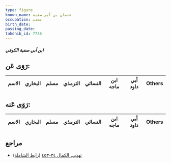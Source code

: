 ```yaml
---
type: figure
known_name: عثمان بن أبي صفية
occupation: محدث
birth_date:
passing_date:
tahdhib_id: 7736
---
```

##### ابن أبي صفية الكوفي

## رَوَى عَن:
| الاسم | البخاري | مسلم | الترمذي | النسائي | ابن ماجه | أبي داود | Others |
| ----- | ------- | ---- | ------- | ------- | -------- | -------- | ------ |
## رَوَى عَنه:
| الاسم | البخاري | مسلم | الترمذي | النسائي | ابن ماجه | أبي داود | Others |
| ----- | ------- | ---- | ------- | ------- | -------- | -------- | ------ |
## مراجع
- [تهذيب الكمال ٣٤-٤٥٣](obsidian://open?vault=Tahdhib-al-Kamal&file=Figures/٧٧٣٦-ابن%20أبي%20صفية%20الكوفي) ([رابط الشاملة](https://shamela.ws/book/3722/18570))